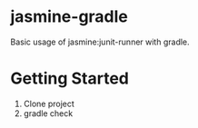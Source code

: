 jasmine-gradle
==============

Basic usage of jasmine:junit-runner with gradle.

Getting Started
===============

1. Clone project
2. gradle check
